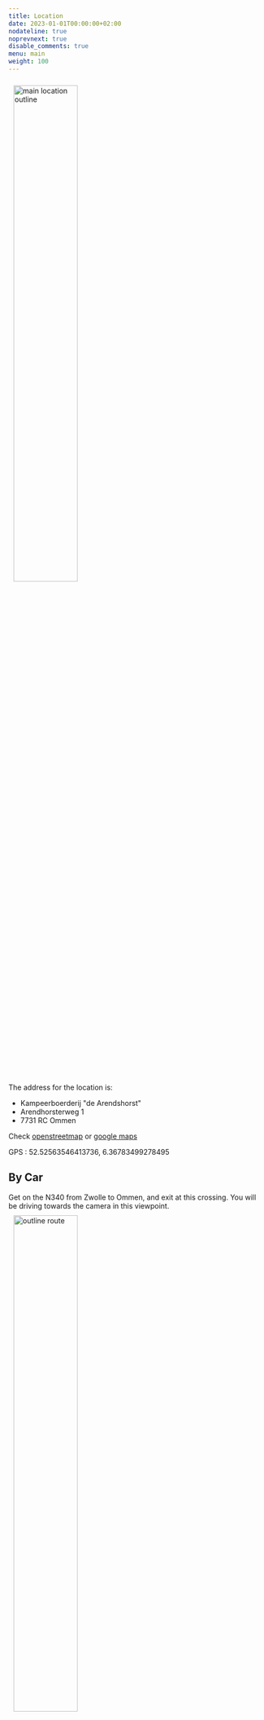 ```yaml
---
title: Location
date: 2023-01-01T00:00:00+02:00
nodateline: true
noprevnext: true
disable_comments: true
menu: main
weight: 100
---
```


<img src="/image/grotezaal.jpg" alt="main location outline" width="800"  style="padding:10px;  margin-left: auto;margin-right: auto;width: 50%;"> 
<br/>
The address for the location is:

* Kampeerboerderij "de Arendshorst"
* Arendhorsterweg 1
*  7731 RC Ommen

Check [openstreetmap](https://www.openstreetmap.org/#map=19/52.52553/6.36610) or [google maps](https://www.google.com/maps/place/Arendhorsterweg+1,+7731+RC+Ommen/@52.5250634,6.3639627,17z)

GPS : 52.52563546413736, 6.36783499278495


## By Car

Get on the N340 from Zwolle to Ommen, and exit at this crossing. You will be driving towards the camera in this viewpoint.
<img src="/image/toegang2.jpg" alt="outline route" width="800"  style="padding:10px;  margin-left: auto;margin-right: auto;width: 50%;"> 
<br/>
Then follow the "Hessenweg" towards Ommen for a few hundred meters until you see this crossing. The lack of pavement on the left is why you want to exit the N340 a bit earlier and the sign for "Kampeerboerderij de Arendshorst" correctly points to the right.

<img src="/image/toegang3.jpg" alt="outline route" width="800"  style="padding:10px;  margin-left: auto;margin-right: auto;width: 50%;"> 
<br/>

### Parking

Free and plentiful parking is available right next to the party location. Please leave the most shaded parts of the lot for folks who sleep in their car or campervan- thank you in advance.


## By train/plane/taxi

Make your way to Ommen train station. You can book a [OV Taxi](https://ov.taxi/) to the location from the station for around € 15,00 for up to 3 persons. It is recommended to do this in advance of your journey.


## Renting a OV bicycle

If you already have an "OV-chipkaart" you can use [OV Fiets](https://www.ns.nl/en/door-to-door/ov-fiets) to rent a bicycle for € 4,15 per 24h. You can use the same site to obtain an "OV-chipkaart" and you can use this site to check how many bikes are currently available at Station Ommen.
